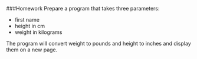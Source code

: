 ###Homework
Prepare a program that takes three parameters:
- first name
- height in cm
- weight in kilograms

The program will convert weight to pounds and 
height to inches and display them on a new page.